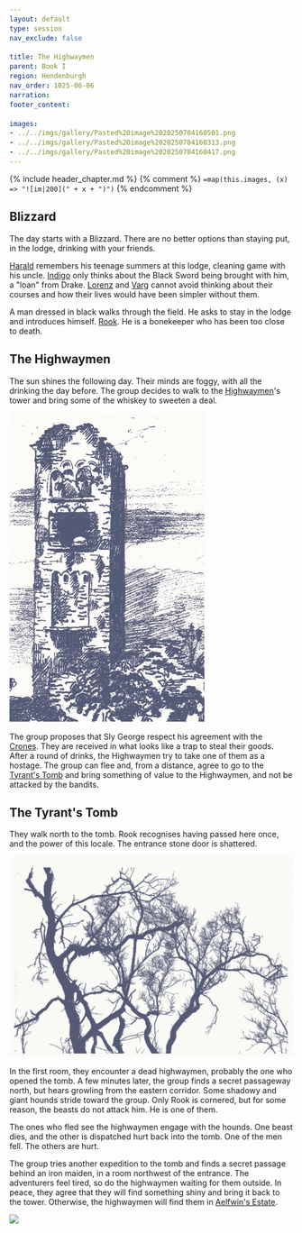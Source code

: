 ```yaml
---
layout: default
type: session
nav_exclude: false

title: The Highwaymen 
parent: Book I
region: Hendenburgh
nav_order: 1025-06-06
narration: 
footer_content: 

images:
- ../../imgs/gallery/Pasted%20image%2020250704160501.png
- ../../imgs/gallery/Pasted%20image%2020250704160313.png
- ../../imgs/gallery/Pasted%20image%2020250704160417.png
---
```


{% include header_chapter.md %}
{% comment %}
`=map(this.images, (x) => "![im|200](" + x + ")")`
{% endcomment %}

## Blizzard 

The day starts with a Blizzard.
There are no better options than staying put, in the lodge, drinking with your friends.

[Harald](../../directory/Kryptwood/Harald.md) remembers his teenage summers at this lodge, cleaning game with his uncle.
[Indigo](../../directory/Sigisfarne/Indigo.md) only thinks about the Black Sword being brought with him, a "loan" from Drake.
[Lorenz](../../directory/DuskmeadowFringe/Lorenz.md) and [Varg](../../directory/DuskmeadowFringe/Varg.md) cannot avoid thinking about their courses and how their lives would have been simpler without them.

A man dressed in black walks through the field.
He asks to stay in the lodge and introduces himself.
[Rook](../../directory/Kryptwood/Rook.md).
He is a bonekeeper who has been too close to death.

## The Highwaymen 

The sun shines the following day.
Their minds are foggy, with all the drinking the day before.
The group decides to walk to the [Highwaymen](../../directory/Kryptwood/Highwaymen.md)'s tower and bring some of the whiskey to sweeten a deal.

![](../../imgs/gallery/Pasted%20image%2020250704160313.png)

The group proposes that Sly George respect his agreement with the [Crones](../../directory/Kryptwood/TheCrones.md).
They are received in what looks like a trap to steal their goods.
After a round of drinks, the Highwaymen try to take one of them as a hostage.
The group can flee and, from a distance, agree to go to the [Tyrant's Tomb](../../directory/Kryptwood/TyrantsTomb.md) and bring something of value to the Highwaymen, and not be attacked by the bandits.

## The Tyrant's Tomb

They walk north to the tomb.
Rook recognises having passed here once, and the power of this locale.
The entrance stone door is shattered.

![](../../imgs/gallery/Pasted%20image%2020250704160417.png)

In the first room, they encounter a dead highwaymen, probably the one who opened the tomb.
A few minutes later, the group finds a secret passageway north, but hears growling from the eastern corridor.
Some shadowy and giant hounds stride toward the group.
Only Rook is cornered, but for some reason, the beasts do not attack him.
He is one of them.

The ones who fled see the highwaymen engage with the hounds.
One beast dies, and the other is dispatched hurt back into the tomb.
One of the men fell.
The others are hurt.

The group tries another expedition to the tomb and finds a secret passage behind an iron maiden, in a room northwest of the entrance.
The adventurers feel tired, so do the highwaymen waiting for them outside.
In peace, they agree that they will find something shiny and bring it back to the tower.
Otherwise, the highwaymen will find them in [Aelfwin's Estate](../../directory/Kryptwood/AelfwinEstate.md).

![](../../imgs/gallery/Pasted%20image%2020250704160501.png)